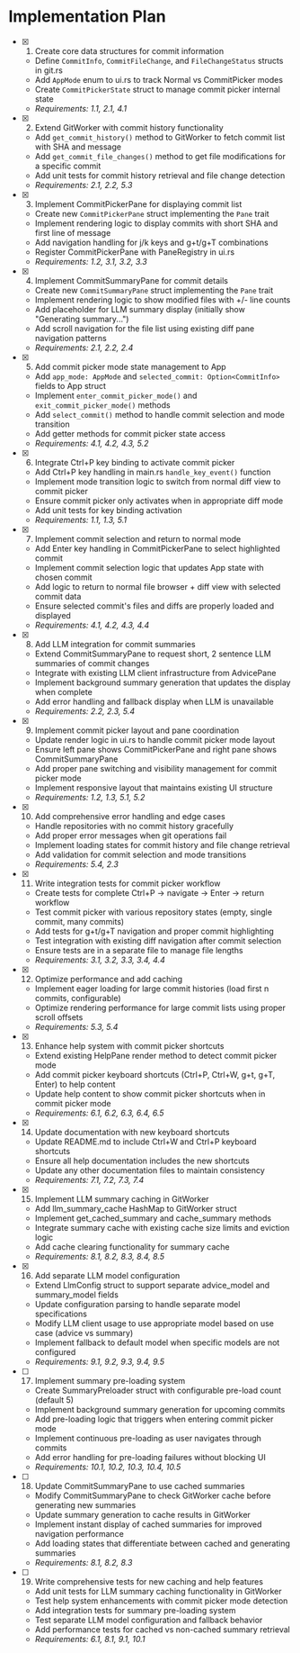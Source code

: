# Implementation Plan

- [x] 1. Create core data structures for commit information
  - Define `CommitInfo`, `CommitFileChange`, and `FileChangeStatus` structs in git.rs
  - Add `AppMode` enum to ui.rs to track Normal vs CommitPicker modes
  - Create `CommitPickerState` struct to manage commit picker internal state
  - _Requirements: 1.1, 2.1, 4.1_

- [x] 2. Extend GitWorker with commit history functionality
  - Add `get_commit_history()` method to GitWorker to fetch commit list with SHA and message
  - Add `get_commit_file_changes()` method to get file modifications for a specific commit
  - Add unit tests for commit history retrieval and file change detection
  - _Requirements: 2.1, 2.2, 5.3_

- [x] 3. Implement CommitPickerPane for displaying commit list
  - Create new `CommitPickerPane` struct implementing the `Pane` trait
  - Implement rendering logic to display commits with short SHA and first line of message
  - Add navigation handling for j/k keys and g+t/g+T combinations
  - Register CommitPickerPane with PaneRegistry in ui.rs
  - _Requirements: 1.2, 3.1, 3.2, 3.3_

- [x] 4. Implement CommitSummaryPane for commit details
  - Create new `CommitSummaryPane` struct implementing the `Pane` trait
  - Implement rendering logic to show modified files with +/- line counts
  - Add placeholder for LLM summary display (initially show "Generating summary...")
  - Add scroll navigation for the file list using existing diff pane navigation patterns
  - _Requirements: 2.1, 2.2, 2.4_

- [x] 5. Add commit picker mode state management to App
  - Add `app_mode: AppMode` and `selected_commit: Option<CommitInfo>` fields to App struct
  - Implement `enter_commit_picker_mode()` and `exit_commit_picker_mode()` methods
  - Add `select_commit()` method to handle commit selection and mode transition
  - Add getter methods for commit picker state access
  - _Requirements: 4.1, 4.2, 4.3, 5.2_

- [x] 6. Integrate Ctrl+P key binding to activate commit picker
  - Add Ctrl+P key handling in main.rs `handle_key_event()` function
  - Implement mode transition logic to switch from normal diff view to commit picker
  - Ensure commit picker only activates when in appropriate diff mode
  - Add unit tests for key binding activation
  - _Requirements: 1.1, 1.3, 5.1_

- [x] 7. Implement commit selection and return to normal mode
  - Add Enter key handling in CommitPickerPane to select highlighted commit
  - Implement commit selection logic that updates App state with chosen commit
  - Add logic to return to normal file browser + diff view with selected commit data
  - Ensure selected commit's files and diffs are properly loaded and displayed
  - _Requirements: 4.1, 4.2, 4.3, 4.4_

- [x] 8. Add LLM integration for commit summaries
  - Extend CommitSummaryPane to request short, 2 sentence LLM summaries of commit changes
  - Integrate with existing LLM client infrastructure from AdvicePane
  - Implement background summary generation that updates the display when complete
  - Add error handling and fallback display when LLM is unavailable
  - _Requirements: 2.2, 2.3, 5.4_

- [x] 9. Implement commit picker layout and pane coordination
  - Update render logic in ui.rs to handle commit picker mode layout
  - Ensure left pane shows CommitPickerPane and right pane shows CommitSummaryPane
  - Add proper pane switching and visibility management for commit picker mode
  - Implement responsive layout that maintains existing UI structure
  - _Requirements: 1.2, 1.3, 5.1, 5.2_

- [x] 10. Add comprehensive error handling and edge cases
  - Handle repositories with no commit history gracefully
  - Add proper error messages when git operations fail
  - Implement loading states for commit history and file change retrieval
  - Add validation for commit selection and mode transitions
  - _Requirements: 5.4, 2.3_

- [x] 11. Write integration tests for commit picker workflow
  - Create tests for complete Ctrl+P -> navigate -> Enter -> return workflow
  - Test commit picker with various repository states (empty, single commit, many commits)
  - Add tests for g+t/g+T navigation and proper commit highlighting
  - Test integration with existing diff navigation after commit selection
  - Ensure tests are in a separate file to manage file lengths
  - _Requirements: 3.1, 3.2, 3.3, 3.4, 4.4_

- [x] 12. Optimize performance and add caching
  - Implement eager loading for large commit histories (load first n commits, configurable)
  - Optimize rendering performance for large commit lists using proper scroll offsets
  - _Requirements: 5.3, 5.4_

- [x] 13. Enhance help system with commit picker shortcuts
  - Extend existing HelpPane render method to detect commit picker mode
  - Add commit picker keyboard shortcuts (Ctrl+P, Ctrl+W, g+t, g+T, Enter) to help content
  - Update help content to show commit picker shortcuts when in commit picker mode
  - _Requirements: 6.1, 6.2, 6.3, 6.4, 6.5_

- [x] 14. Update documentation with new keyboard shortcuts
  - Update README.md to include Ctrl+W and Ctrl+P keyboard shortcuts
  - Ensure all help documentation includes the new shortcuts
  - Update any other documentation files to maintain consistency
  - _Requirements: 7.1, 7.2, 7.3, 7.4_

- [x] 15. Implement LLM summary caching in GitWorker
  - Add llm_summary_cache HashMap to GitWorker struct
  - Implement get_cached_summary and cache_summary methods
  - Integrate summary cache with existing cache size limits and eviction logic
  - Add cache clearing functionality for summary cache
  - _Requirements: 8.1, 8.2, 8.3, 8.4, 8.5_

- [x] 16. Add separate LLM model configuration
  - Extend LlmConfig struct to support separate advice_model and summary_model fields
  - Update configuration parsing to handle separate model specifications
  - Modify LLM client usage to use appropriate model based on use case (advice vs summary)
  - Implement fallback to default model when specific models are not configured
  - _Requirements: 9.1, 9.2, 9.3, 9.4, 9.5_

- [ ] 17. Implement summary pre-loading system
  - Create SummaryPreloader struct with configurable pre-load count (default 5)
  - Implement background summary generation for upcoming commits
  - Add pre-loading logic that triggers when entering commit picker mode
  - Implement continuous pre-loading as user navigates through commits
  - Add error handling for pre-loading failures without blocking UI
  - _Requirements: 10.1, 10.2, 10.3, 10.4, 10.5_

- [ ] 18. Update CommitSummaryPane to use cached summaries
  - Modify CommitSummaryPane to check GitWorker cache before generating new summaries
  - Update summary generation to cache results in GitWorker
  - Implement instant display of cached summaries for improved navigation performance
  - Add loading states that differentiate between cached and generating summaries
  - _Requirements: 8.1, 8.2, 8.3_

- [ ] 19. Write comprehensive tests for new caching and help features
  - Add unit tests for LLM summary caching functionality in GitWorker
  - Test help system enhancements with commit picker mode detection
  - Add integration tests for summary pre-loading system
  - Test separate LLM model configuration and fallback behavior
  - Add performance tests for cached vs non-cached summary retrieval
  - _Requirements: 6.1, 8.1, 9.1, 10.1_